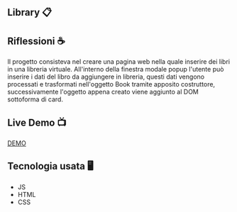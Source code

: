## Library :clipboard:

## Riflessioni :coffee:
Il progetto consisteva nel creare una pagina web nella quale inserire dei libri in una libreria virtuale. All'interno
della finestra modale popup l'utente può inserire i dati del libro da aggiungere in libreria, questi dati vengono processati
e trasformati nell'oggetto Book tramite apposito costruttore, successivamente l'oggetto appena creato viene aggiunto 
al DOM sottoforma di card.

## Live Demo :tv:
[DEMO](https://rexerses.github.io/Library/)

## Tecnologia usata :desktop_computer:
- JS
- HTML
- CSS